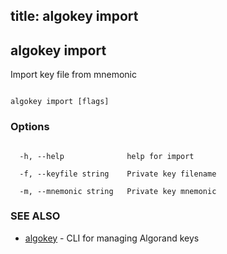 title: algokey import
---
## algokey import



Import key file from mnemonic



```

algokey import [flags]

```



### Options



```

  -h, --help              help for import

  -f, --keyfile string    Private key filename

  -m, --mnemonic string   Private key mnemonic

```



### SEE ALSO



* [algokey](../../algokey/algokey/)	 - CLI for managing Algorand keys




